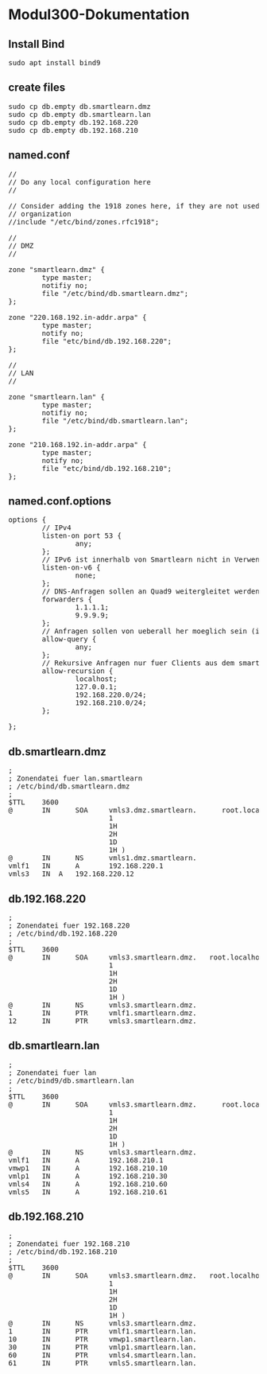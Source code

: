 # Modul300-Dokumentation

## Install Bind
<pre>
sudo apt install bind9
</pre>

## create files
<pre>
sudo cp db.empty db.smartlearn.dmz
sudo cp db.empty db.smartlearn.lan
sudo cp db.empty db.192.168.220
sudo cp db.empty db.192.168.210
</pre>

## named.conf
<pre>
//
// Do any local configuration here
//

// Consider adding the 1918 zones here, if they are not used in your
// organization
//include "/etc/bind/zones.rfc1918";

//
// DMZ
//

zone "smartlearn.dmz" {
        type master;
        notifiy no;
        file "/etc/bind/db.smartlearn.dmz";
};

zone "220.168.192.in-addr.arpa" {
        type master;
        notify no;
        file "etc/bind/db.192.168.220";
};

//
// LAN
//

zone "smartlearn.lan" {
        type master;
        notifiy no;
        file "/etc/bind/db.smartlearn.lan";
};

zone "210.168.192.in-addr.arpa" {
        type master;
        notify no;
        file "etc/bind/db.192.168.210";
};
</pre>

## named.conf.options
<pre>
options {
        // IPv4
        listen-on port 53 {
                any;
        };
        // IPv6 ist innerhalb von Smartlearn nicht in Verwendung
        listen-on-v6 {
                none;
        };
        // DNS-Anfragen sollen an Quad9 weitergleitet werden
        forwarders {
                1.1.1.1;
                9.9.9.9;
        };
        // Anfragen sollen von ueberall her moeglich sein (inkl. Internet)
        allow-query {
                any;
        };
        // Rekursive Anfragen nur fuer Clients aus dem smartlearn-Netz
        allow-recursion {
                localhost;
                127.0.0.1;
                192.168.220.0/24;
                192.168.210.0/24;
        };

};
</pre>

## db.smartlearn.dmz
<pre>
;
; Zonendatei fuer lan.smartlearn
; /etc/bind/db.smartlearn.dmz
;
$TTL    3600
@       IN      SOA     vmls3.dmz.smartlearn.      root.localhost. (
                        1
                        1H
                        2H
                        1D
                        1H )
@       IN      NS      vmls1.dmz.smartlearn.
vmlf1   IN      A       192.168.220.1
vmls3	IN 	A 	192.168.220.12
</pre>

## db.192.168.220
<pre>
;
; Zonendatei fuer 192.168.220
; /etc/bind/db.192.168.220
;
$TTL    3600
@       IN      SOA     vmls3.smartlearn.dmz.   root.localhost. (
                        1
                        1H
                        2H
                        1D
                        1H )
@       IN      NS      vmls3.smartlearn.dmz.
1       IN      PTR     vmlf1.smartlearn.dmz.
12      IN      PTR     vmls3.smartlearn.dmz.
</pre>

## db.smartlearn.lan
<pre>
;
; Zonendatei fuer lan
; /etc/bind9/db.smartlearn.lan
;
$TTL    3600
@       IN      SOA     vmls3.smartlearn.dmz.      root.localhost. (
                        1
                        1H
                        2H
                        1D
                        1H )
@       IN      NS      vmls3.smartlearn.dmz.
vmlf1   IN      A       192.168.210.1
vmwp1   IN      A       192.168.210.10
vmlp1   IN      A       192.168.210.30
vmls4   IN      A       192.168.210.60
vmls5   IN      A       192.168.210.61
</pre>

## db.192.168.210
<pre>
;
; Zonendatei fuer 192.168.210
; /etc/bind/db.192.168.210
;
$TTL    3600
@       IN      SOA     vmls3.smartlearn.dmz.   root.localhost. (
                        1
                        1H
                        2H
                        1D
                        1H )
@       IN      NS      vmls3.smartlearn.dmz.
1       IN      PTR     vmlf1.smartlearn.lan.
10      IN      PTR     vmwp1.smartlearn.lan.
30      IN      PTR     vmlp1.smartlearn.lan.
60      IN      PTR     vmls4.smartlearn.lan.
61      IN      PTR     vmls5.smartlearn.lan.
</pre>
